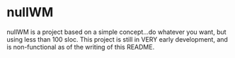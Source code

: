 nullWM
======
nullWM is a project based on a simple concept...do whatever you want, but using less than 100 sloc.  This project is still in VERY early development, and is non-functional as of the writing of this README.
